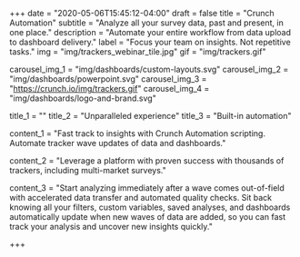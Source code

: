 +++
date = "2020-05-06T15:45:12-04:00"
draft = false
title = "Crunch Automation"
subtitle = "Analyze all your survey data, past and present, in one place."
description = "Automate your entire workflow from data upload to dashboard delivery."
label = "Focus your team on insights. Not repetitive tasks."
img = "img/trackers_webinar_tile.jpg"
gif = "img/trackers.gif"



carousel_img_1 = "img/dashboards/custom-layouts.svg"
carousel_img_2 = "img/dashboards/powerpoint.svg"
carousel_img_3 = "https://crunch.io/img/trackers.gif"
carousel_img_4 = "img/dashboards/logo-and-brand.svg"

title_1 = ""
title_2 = "Unparalleled experience"
title_3 = "Built-in automation"

content_1 = "Fast track to insights with Crunch Automation scripting. Automate tracker wave updates of data and dashboards."

content_2 = "Leverage a platform with proven success with thousands of trackers, including multi-market surveys."

content_3 = "Start analyzing immediately after a wave comes out-of-field with accelerated data transfer and automated quality checks. Sit back knowing all your filters, custom variables, saved analyses, and dashboards automatically update when new waves of data are added, so you can fast track your analysis and uncover new insights quickly."


+++